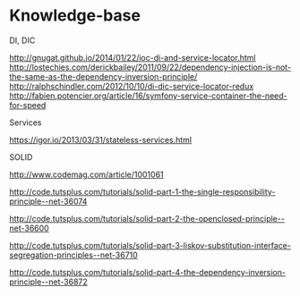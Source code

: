 # Knowledge-base

DI, DIC

http://gnugat.github.io/2014/01/22/ioc-di-and-service-locator.html
http://lostechies.com/derickbailey/2011/09/22/dependency-injection-is-not-the-same-as-the-dependency-inversion-principle/
http://ralphschindler.com/2012/10/10/di-dic-service-locator-redux
http://fabien.potencier.org/article/16/symfony-service-container-the-need-for-speed

Services

https://igor.io/2013/03/31/stateless-services.html

SOLID

http://www.codemag.com/article/1001061

http://code.tutsplus.com/tutorials/solid-part-1-the-single-responsibility-principle--net-36074

http://code.tutsplus.com/tutorials/solid-part-2-the-openclosed-principle--net-36600

http://code.tutsplus.com/tutorials/solid-part-3-liskov-substitution-interface-segregation-principles--net-36710

http://code.tutsplus.com/tutorials/solid-part-4-the-dependency-inversion-principle--net-36872


